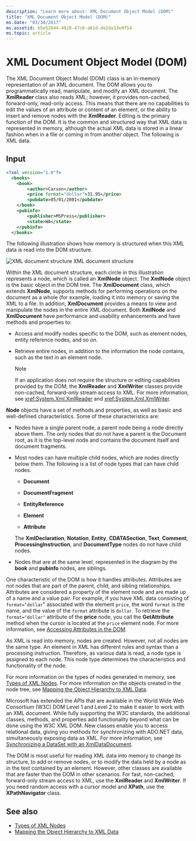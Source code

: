 ```yaml
---
description: "Learn more about: XML Document Object Model (DOM)"
title: "XML Document Object Model (DOM)"
ms.date: "03/30/2017"
ms.assetid: b5e52844-4820-47c0-a61d-de2da33e9f54
ms.topic: article
---
```

# XML Document Object Model (DOM)

The XML Document Object Model (DOM) class is an in-memory representation of an XML document. The DOM allows you to programmatically read, manipulate, and modify an XML document. The **XmlReader** class also reads XML; however, it provides non-cached, forward-only, read-only access. This means that there are no capabilities to edit the values of an attribute or content of an element, or the ability to insert and remove nodes with the **XmlReader**. Editing is the primary function of the DOM. It is the common and structured way that XML data is represented in memory, although the actual XML data is stored in a linear fashion when in a file or coming in from another object. The following is XML data.

## Input

```xml
<?xml version="1.0"?>
  <books>
    <book>
        <author>Carson</author>
        <price format="dollar">31.95</price>
        <pubdate>05/01/2001</pubdate>
    </book>
    <pubinfo>
        <publisher>MSPress</publisher>
        <state>WA</state>
    </pubinfo>
  </books>
```

The following illustration shows how memory is structured when this XML data is read into the DOM structure.

![XML document structure](media/xml-to-domtree.gif "XML_To_DOMTree")
XML document structure

Within the XML document structure, each circle in this illustration represents a node, which is called an **XmlNode** object. The **XmlNode** object is the basic object in the DOM tree. The **XmlDocument** class, which extends **XmlNode**, supports methods for performing operations on the document as a whole (for example, loading it into memory or saving the XML to a file. In addition, **XmlDocument** provides a means to view and manipulate the nodes in the entire XML document. Both **XmlNode** and **XmlDocument** have performance and usability enhancements and have methods and properties to:

- Access and modify nodes specific to the DOM, such as element nodes, entity reference nodes, and so on.

- Retrieve entire nodes, in addition to the information the node contains, such as the text in an element node.

  > [!NOTE]
  > If an application does not require the structure or editing capabilities provided by the DOM, the **XmlReader** and **XmlWriter** classes provide non-cached, forward-only stream access to XML. For more information, see <xref:System.Xml.XmlReader> and <xref:System.Xml.XmlWriter>.

**Node** objects have a set of methods and properties, as well as basic and well-defined characteristics. Some of these characteristics are:

- Nodes have a single parent node, a parent node being a node directly above them. The only nodes that do not have a parent is the Document root, as it is the top-level node and contains the document itself and document fragments.

- Most nodes can have multiple child nodes, which are nodes directly below them. The following is a list of node types that can have child nodes.

  - **Document**

  - **DocumentFragment**

  - **EntityReference**

  - **Element**

  - **Attribute**

  The **XmlDeclaration**, **Notation**, **Entity**, **CDATASection**, **Text**, **Comment**, **ProcessingInstruction**, and **DocumentType** nodes do not have child nodes.

- Nodes that are at the same level, represented in the diagram by the **book** and **pubinfo** nodes, are siblings.

One characteristic of the DOM is how it handles attributes. Attributes are not nodes that are part of the parent, child, and sibling relationships. Attributes are considered a property of the element node and are made up of a name and a value pair. For example, if you have XML data consisting of `format="dollar`" associated with the element `price`, the word `format` is the name, and the value of the `format` attribute is `dollar`. To retrieve the `format="dollar"` attribute of the **price** node, you call the **GetAttribute** method when the cursor is located at the `price` element node. For more information, see [Accessing Attributes in the DOM](accessing-attributes-in-the-dom.md).

As XML is read into memory, nodes are created. However, not all nodes are the same type. An element in XML has different rules and syntax than a processing instruction. Therefore, as various data is read, a node type is assigned to each node. This node type determines the characteristics and functionality of the node.

For more information on the types of nodes generated in memory, see [Types of XML Nodes](types-of-xml-nodes.md). For more information on the objects created in the node tree, see [Mapping the Object Hierarchy to XML Data](mapping-the-object-hierarchy-to-xml-data.md).

Microsoft has extended the APIs that are available in the World Wide Web Consortium (W3C) DOM Level 1 and Level 2 to make it easier to work with an XML document. While fully supporting the W3C standards, the additional classes, methods, and properties add functionality beyond what can be done using the W3C XML DOM. New classes enable you to access relational data, giving you methods for synchronizing with ADO.NET data, simultaneously exposing data as XML. For more information, see [Synchronizing a DataSet with an XmlDataDocument](../../../framework/data/adonet/dataset-datatable-dataview/dataset-and-xmldatadocument-synchronization.md).

The DOM is most useful for reading XML data into memory to change its structure, to add or remove nodes, or to modify the data held by a node as in the text contained by an element. However, other classes are available that are faster than the DOM in other scenarios. For fast, non-cached, forward-only stream access to XML, use the **XmlReader** and **XmlWriter**. If you need random access with a cursor model and **XPath**, use the **XPathNavigator** class.

## See also

- [Types of XML Nodes](types-of-xml-nodes.md)
- [Mapping the Object Hierarchy to XML Data](mapping-the-object-hierarchy-to-xml-data.md)
